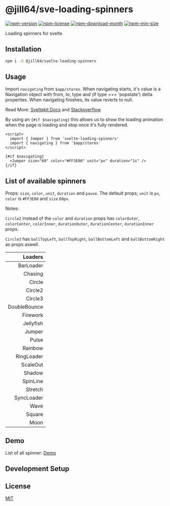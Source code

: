 <!----- BEGIN GHOST DOCS HEADER ----->

# @jill64/sve-loading-spinners

<!----- BEGIN GHOST DOCS BADGES ----->

<a href="https://npmjs.com/package/@jill64/sve-loading-spinners"><img src="https://img.shields.io/npm/v/@jill64/sve-loading-spinners" alt="npm-version" /></a> <a href="https://npmjs.com/package/@jill64/sve-loading-spinners"><img src="https://img.shields.io/npm/l/@jill64/sve-loading-spinners" alt="npm-license" /></a> <a href="https://npmjs.com/package/@jill64/sve-loading-spinners"><img src="https://img.shields.io/npm/dm/@jill64/sve-loading-spinners" alt="npm-download-month" /></a> <a href="https://npmjs.com/package/@jill64/sve-loading-spinners"><img src="https://img.shields.io/bundlephobia/min/@jill64/sve-loading-spinners" alt="npm-min-size" /></a>

<!----- END GHOST DOCS BADGES ----->

Loading spinners for svelte

<!----- END GHOST DOCS HEADER ----->

## Installation

```bash
npm i -D @jill64/svelte-loading-spinners
```

## Usage

Import `navigating` from `$app/stores`.
When navigating starts, it's value is a Navigation object with from, to, type and (if type === 'popstate') delta properties. When navigating finishes, its value reverts to null.

Read More: [Sveltekit Docs](https://kit.svelte.dev/docs/modules#$app-stores-navigating) and [Stackoverflow](https://stackoverflow.com/questions/70218035/sveltekit-loading-indicator-when-a-page-load-time-threshold-is-exceeded)

By using an `{#if $navigating}` this allows us to show the loading animation when the page is loading and stop once it's fully rendered.

```svelte
<script>
  import { Jumper } from 'svelte-loading-spinners'
  import { navigating } from '$app/stores'
</script>

{#if $navigating}
  <Jumper size="60" color="#FF3E00" unit="px" duration="1s" />
{/if}
```

## List of available spinners

Props: `size`, `color`, `unit`, `duration` and `pause`.
The default props; `unit` is `px`, `color` is `#FF3E00` and `size` `60px`.

Notes:

`Circle2` instead of the `color` and `duration` props has `colorOuter`, `colorCenter`, `colorInner`, `durationOuter`, `durationCenter`, `durationInner` props.

`Circle3` has `ballTopLeft`, `ballTopRight`, `ballBottomLeft` and `ballBottomRight` as props aswell.

|      Loaders |
| -----------: |
|    BarLoader |
|      Chasing |
|       Circle |
|      Circle2 |
|      Circle3 |
| DoubleBounce |
|     Firework |
|    Jellyfish |
|       Jumper |
|        Pulse |
|      Rainbow |
|   RingLoader |
|     ScaleOut |
|       Shadow |
|     SpinLine |
|      Stretch |
|   SyncLoader |
|         Wave |
|       Square |
|         Moon |

## Demo

List of all spinner: [Demo](https://schum123.github.io/svelte-loading-spinners/)

## Development Setup

<!----- BEGIN GHOST DOCS FOOTER ----->

## License

[MIT](LICENSE)

<!----- END GHOST DOCS FOOTER ----->
